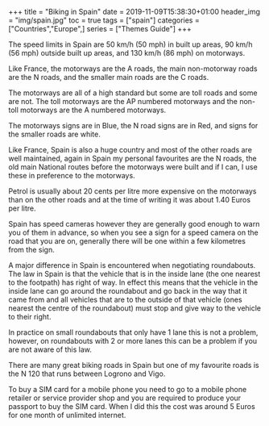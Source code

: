 +++
title = "Biking in Spain"
date = 2019-11-09T15:38:30+01:00
header_img = "img/spain.jpg"
toc = true
tags = ["spain"]
categories = ["Countries","Europe",]
series = ["Themes Guide"]
+++

The speed limits in Spain are 50 km/h (50 mph) in built up areas, 90 km/h (56 mph) outside built up areas, and 130 km/h (86 mph) on motorways.

Like France, the motorways are the A roads, the main non-motorway roads are the N roads, and the smaller main roads are the C roads.

The motorways are all of a high standard but some are toll roads and some are not. The toll motorways are the AP numbered motorways and the non-toll motorways are the A numbered motorways.

The motorways signs are in Blue, the N road signs are in Red, and signs for the smaller roads are white.

Like France, Spain is also a huge country and most of the other roads are well maintained, again in Spain my personal favourites are the N roads, the old main National routes before the motorways were built and if I can, I use these in preference to the motorways.

Petrol is usually about 20 cents per litre more expensive on the motorways than on the other roads and at the time of writing it was about 1.40 Euros per litre.

Spain has speed cameras however they are generally good enough to warn you of them in advance, so when you see a sign for a speed camera on the road that you are on, generally there will be one within a few kilometres from the sign.

A major difference in Spain is encountered when negotiating roundabouts. The law in Spain is that the vehicle that is in the inside lane (the one nearest to the footpath) has right of way. In effect this means that the vehicle in the inside lane can go around the roundabout and go back in the way that it came from and all vehicles that are to the  outside of that vehicle (ones nearest the centre of the roundabout) must stop and give way to the vehicle to their right. 

In practice on small roundabouts that only have 1 lane this is not a problem, however, on roundabouts with 2 or more lanes this can be a problem if you are not aware of this law.

There are many great biking roads in Spain but one of my favourite roads is the N 120 that runs between Logrono and Vigo.

To buy a SIM card for a mobile phone you need to go to a mobile phone retailer or service provider shop and you are required to produce your passport to buy the SIM card. When I did this the cost was around 5 Euros for one month of unlimited internet.